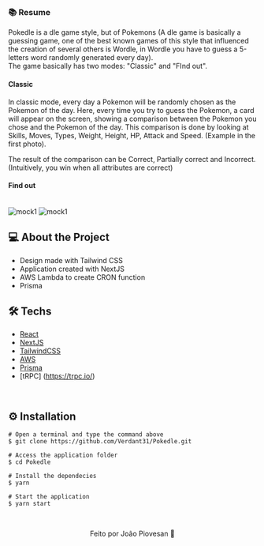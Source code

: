 <h3>📚 Resume</h3>
Pokedle is a dle game style, but of Pokemons (A dle game is basically a guessing game, one of the best known games of this style that influenced the creation of several others is Wordle, in Wordle you have to guess a 5-letters word randomly generated every day).
<br>
The game basically has two modes: "Classic" and "FInd out".
<h4>Classic</h4>
In classic mode, every day a Pokemon will be randomly chosen as the Pokemon of the day. Here, every time you try to guess the Pokemon, a card will appear on the screen, showing a comparison between the Pokemon you chose and the Pokemon of the day. This comparison is done by looking at Skills, Moves, Types, Weight, Height, HP, Attack and Speed. (Example in the first photo).

The result of the comparison can be Correct, Partially correct and Incorrect. (Intuitively, you win when all attributes are correct)

<h4>Find out</h4
I created the Find out mode so that if the person enjoyed playing the game, they wouldn't have to wait until the next day to play again. So here, a Pokemon is chosen every time you reload the page or enter the game. The main difference between it and the Classic is that it does not have that elaborate comparison, you have only 5 tips that you can OPTIONALLY ask for. (Example in the second photo).<br>

&nbsp;
<br>
![mock1](https://user-images.githubusercontent.com/71015476/198895499-ae8fd02f-8300-494e-84ba-bba085741d55.png)
![mock1](https://user-images.githubusercontent.com/71015476/198895510-82a3b9c6-5c2b-41d4-b086-afb5a7860ef2.png)

## 💻 About the Project

* Design made with Tailwind CSS
* Application created with NextJS
* AWS Lambda to create CRON function
* Prisma
&nbsp;

## 🛠️ Techs

* [React](https://pt-br.reactjs.org/E)
* [NextJS](https://nextjs.org/)
* [TailwindCSS](https://tailwindcss.com)
* [AWS](https://aws.amazon.com/)
* [Prisma](https://www.prisma.io/)
* [tRPC] (https://trpc.io/)

&nbsp;

## ⚙️ Installation
```
# Open a terminal and type the command above
$ git clone https://github.com/Verdant31/Pokedle.git
```

```
# Access the application folder
$ cd Pokedle

# Install the dependecies
$ yarn

# Start the application
$ yarn start

```
&nbsp;

<p align="center">Feito por João Piovesan 📗</p>
